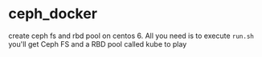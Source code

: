 # ceph_docker
create ceph fs and rbd pool on centos 6. All you need is to execute  ```run.sh```  you'll get  Ceph FS and a  RBD pool called  kube to play
